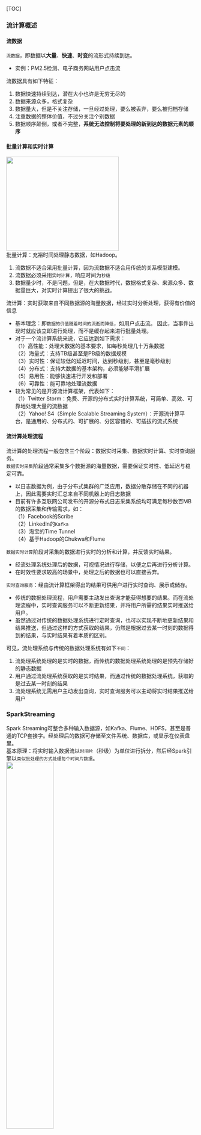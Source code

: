 [TOC]
### 流计算概述
#### 流数据
`流数据`，即数据以**大量**、**快速**、**时变**的流形式持续到达。<br>
+ 实例：PM2.5检测、电子商务网站用户点击流

流数据具有如下特征：
1. 数据快速持续到达，潜在大小也许是无穷无尽的
2. 数据来源众多，格式复杂
3. 数据量大，但是不关注存储，一旦经过处理，要么被丢弃，要么被归档存储
4. 注重数据的整体价值，不过分关注个别数据
5. 数据顺序颠倒，或者不完整，**系统无法控制将要处理的新到达的数据元素的顺序**

#### 批量计算和实时计算
<img src="images/spark/sparkStreaming_数据的两种处理模型.png" width="300" height="250" align="center"><br>
批量计算：充裕时间处理静态数据，如Hadoop。

1. 流数据不适合采用批量计算，因为流数据不适合用传统的关系模型建模。
2. 流数据必须采用`实时计算`，响应时间为`秒级`
3. 数据量少时，不是问题，但是，在大数据时代，数据格式复杂、来源众多、数据量巨大，对实时计算提出了很大的挑战。

流计算：实时获取来自不同数据源的海量数据，经过实时分析处理，获得有价值的信息
+ 基本理念：即`数据的价值随着时间的流逝而降低`，如用户点击流。 因此，当事件出现时就应该立即进行处理，而不是缓存起来进行批量处理。
+ 对于一个流计算系统来说，它应达到如下需求：<br>
（1）高性能：处理大数据的基本要求，如每秒处理几十万条数据<br>
（2）海量式：支持TB级甚至是PB级的数据规模<br>
（3）实时性：保证较低的延迟时间，达到秒级别，甚至是毫秒级别<br>
（4）分布式：支持大数据的基本架构，必须能够平滑扩展<br>
（5）易用性：能够快速进行开发和部署<br>
（6）可靠性：能可靠地处理流数据<br>
+ 较为常见的是开源流计算框架，代表如下：<br>
（1）Twitter Storm：免费、开源的分布式实时计算系统，可简单、高效、可靠地处理大量的流数据 <br>
（2）Yahoo! S4（Simple Scalable Streaming System）：开源流计算平台，是通用的、分布式的、可扩展的、分区容错的、可插拔的流式系统

#### 流计算处理流程
流计算的处理流程一般包含三个阶段：数据实时采集、数据实时计算、实时查询服务。<br>
`数据实时采集`阶段通常采集多个数据源的海量数据，需要保证实时性、低延迟与稳定可靠。<br>
+ 以日志数据为例，由于分布式集群的广泛应用，数据分散存储在不同的机器上，因此需要实时汇总来自不同机器上的日志数据
+ 目前有许多互联网公司发布的开源分布式日志采集系统均可满足每秒数百MB的数据采集和传输需求，如：<br>
（1）Facebook的Scribe<br>
（2）LinkedIn的`Kafka`<br>
（3）淘宝的Time Tunnel<br>
（4）基于Hadoop的Chukwa和Flume<br>
  
`数据实时计算`阶段对采集的数据进行实时的分析和计算，并反馈实时结果。<br>
+ 经流处理系统处理后的数据，可视情况进行存储，以便之后再进行分析计算。
+ 在时效性要求较高的场景中，处理之后的数据也可以直接丢弃。

`实时查询服务`：经由流计算框架得出的结果可供用户进行实时查询、展示或储存。
+ 传统的数据处理流程，用户需要主动发出查询才能获得想要的结果。而在流处理流程中，实时查询服务可以不断更新结果，并将用户所需的结果实时推送给用户。
+ 虽然通过对传统的数据处理系统进行定时查询，也可以实现不断地更新结果和结果推送，但通过这样的方式获取的结果，仍然是根据过去某一时刻的数据得到的结果，与实时结果有着本质的区别。

可见，流处理系统与传统的数据处理系统有如下`不同`：<br>
1. 流处理系统处理的是实时的数据，而传统的数据处理系统处理的是预先存储好的静态数据
2. 用户通过流处理系统获取的是实时结果，而通过传统的数据处理系统，获取的是过去某一时刻的结果
3. 流处理系统无需用户主动发出查询，实时查询服务可以主动将实时结果推送给用户

### SparkStreaming
Spark Streaming可整合多种输入数据源，如Kafka、Flume、HDFS，甚至是普通的TCP套接字。经处理后的数据可存储至文件系统、数据库，或显示在仪表盘里。<br>
基本原理：将实时输入数据流以`时间片`（秒级）为单位进行拆分，然后经Spark引擎以`类似批处理的方式处理每个时间片数据`。<br>
<img src="images/spark/sparkStreaming_执行流程.png" width="50%" height="50%" align="center"><br>

#### DStream概述
Spark Streaming最主要的抽象是`DStream`（Discretized Stream，离散化数据流），表示连续不断的数据流。
- 在内部实现上，Spark Streaming的输入数据按照时间片（如1秒）分成一段一段
- 每一段数据转换为Spark中的RDD，这些分段就是Dstream，并且对DStream的操作都最终转变为对相应的RDD的操作

<img src="images/spark/sparkStreaming_DStream操作示意图.png" width="50%" height="50%" align="center"><br>

完整WordCount示例<br>
<img src="images/spark/sparkStreaming_WordCount.png" width="50%" height="50%" align="center"><br>

#### 工作机制
在Spark Streaming中，会有一个组件`Receiver`，作为一个长期运行的task跑在一个Executor上。
每个Receiver都会负责一个`input DStream`（比如从文件中读取数据的文件流，比如套接字流，或者从Kafka中读取的一个输入流等等）。
Spark Streaming通过input DStream与外部数据源进行连接，读取相关数据。<br>
<img src="images/spark/sparkStreaming_架构.png" width="50%" height="50%" align="center"><br>


- 为了更好的协调数据接收速率与资源处理能力，1.5版本开始 Spark Streaming 可以动态控制数据接收速率来适配集群数据处理能力。
- 背压机制（即Spark Streaming Backpressure）: 根据 JobScheduler 反馈作业的执行信息来`动态调整 Receiver 数据接收率`。
- 通过属性spark.streaming.backpressure.enabled来控制是否启用backpressure机制，默认值false，即不启用。

#### Spark Streaming与Storm的对比
Spark Streaming和Storm最大的区别在于，Spark Streaming`无法实现毫秒级的流计算`，而Storm可以实现毫秒级响应。<br>
Spark Streaming构建在Spark上，一方面是因为Spark的低延迟执行引擎（100ms+）可以用于实时计算，另一方面，相比于Storm，RDD数据集更容易做高效的容错处理<br>
Spark Streaming采用的小批量处理的方式使得它可以同时兼容批量和实时数据处理的逻辑和算法，因此，方便了一些需要历史数据和实时数据联合分析的特定应用场合<br>
采用Spark架构具有如下优点：
- 实现一键式安装和配置、线程级别的任务监控和告警；
- 降低硬件集群、软件维护、任务监控和应用开发的难度；
- 便于做成统一的硬件、计算平台资源池。

### DStream操作
#### 输入源
创建StreamingContext对象
```markdown
import org.apache.spark._
import org.apache.spark.streaming._
val conf = new SparkConf().setAppName("TestDStream").setMaster("local[2]")
val ssc = new StreamingContext(conf, Seconds(1))
```

示例程序:
- [文件流(DStream)](https://github.com/530154436/bigdata-learning/blob/main/src/main/scala/spark/streaming/ch01_1_%E6%96%87%E4%BB%B6%E6%B5%81.scala)
- [文件流(DStream)](https://github.com/530154436/bigdata-learning/blob/main/src/main/scala/spark/streaming/ch01_2_%E5%A5%97%E6%8E%A5%E5%AD%97%E6%B5%81.scala)
- [RDD队列流(DStream)](https://github.com/530154436/bigdata-learning/blob/main/src/main/scala/spark/streaming/ch01_3_RDD%E9%98%9F%E5%88%97%E6%B5%81.scala)

遇到的问题:
```markdown
1. only one SparkContext may be running in this JVM (see SPARK-2243)
  => 创建StreamingContext时，已经存在一个SparkContext实例，从而导致错误。
2. windows下nc命令无效
   下载netcat(https://eternallybored.org/misc/netcat/netcat-win32-1.12.zip)
   解压，将nc.exe拷贝到C:\Windows下。
   nc -l -p 9999
```
#### 转换操作
DStream转换操作包括无状态转换和有状态转换。
- `无状态转换`：每个批次的处理不依赖于之前批次的数据。
- `有状态转换`：当前批次的处理需要使用之前批次的数据或者中间结果。

##### DStream无状态转换操作
- map(func) ：对源DStream的每个元素，采用func函数进行转换，得到一个新的DStream
- flatMap(func)： 与map相似，但是每个输入项可用被映射为0个或者多个输出项
- filter(func)： 返回一个新的DStream，仅包含源DStream中满足函数func的项
- repartition(numPartitions)： 通过创建更多或者更少的分区改变DStream的并行程度
- reduce(func)：利用函数func聚集源DStream中每个RDD的元素，返回一个包含单元素RDDs的新DStream
- count()：统计源DStream中每个RDD的元素数量
- union(otherStream)： 返回一个新的DStream，包含源DStream和其他DStream的元素
- countByValue()：应用于元素类型为K的DStream上，返回一个（K，V）键值对类型的新DStream，每个键的值是在原DStream的每个RDD中的出现次数
- reduceByKey(func, [numTasks])：当在一个由(K,V)键值对组成的DStream上执行该操作时，返回一个新的由(K,V)键值对组成的DStream，每一个key的值均由给定的recuce函数（func）聚集起来
- join(otherStream, [numTasks])：当应用于两个DStream（一个包含（K,V）键值对,一个包含(K,W)键值对），返回一个包含(K, (V, W))键值对的新Dstream
- cogroup(otherStream, [numTasks])：当应用于两个DStream（一个包含（K,V）键值对,一个包含(K,W)键值对），返回一个包含(K, Seq[V], Seq[W])的元组
- `transform`(func)：通过对源DStream的每个RDD应用RDD-to-RDD函数，创建一个新的DStream。支持在新的DStream中做任何RDD操作

##### DStream有状态转换操作
对于DStream有状态转换操作而言，当前批次的处理`需要使用之前批次的数据`或者中间结果。<br>
有状态转换包括`基于滑动窗口的转换`和`追踪状态变化`(updateStateByKey)的转换。<br>
**滑动窗口转换操作**
1. 事先设定一个`滑动窗口的长度`（也就是窗口的持续时间）
2. 设定滑动窗口的时间间隔（每隔多长时间执行一次计算），让窗口按照`指定时间间隔`在源DStream上滑动
3. 每次窗口停放的位置上，都会有一部分Dstream（或者一部分RDD）被框入窗口内，形成一个小段的Dstream，可以启动对这个小段DStream的计算

<img src="images/spark/sparkStreaming_滑动窗口转换操作.png" width="50%" height="50%" align="center"><br>


一些窗口转换操作的含义：
- window(windowLength, slideInterval) 基于源DStream产生的窗口化的批数据，计算得到一个新的Dstream
- countByWindow(windowLength, slideInterval) 返回流中元素的一个滑动窗口数
- reduceByWindow(func, windowLength, slideInterval) 返回一个单元素流。<br>
  利用函数func聚集滑动时间间隔的流的元素创建这个单元素流。函数func必须满足结合律，从而可以支持并行计算
- reduceByKeyAndWindow(func, windowLength, slideInterval, [numTasks]) 
  应用到一个(K,V)键值对组成的DStream上时，会返回一个由(K,V)键值对组成的新的DStream。<br>
  每一个key的值均由给定的reduce函数(func函数)进行聚合计算。<br>
  注意：在默认情况下，这个算子利用了Spark默认的并发任务数去分组。可以通过numTasks参数的设置来指定不同的任务数<br>

#### 输出操作


### 参考引用
+ [子雨大数据之Spark入门教程（Scala版）](https://dblab.xmu.edu.cn/blog/924/)












